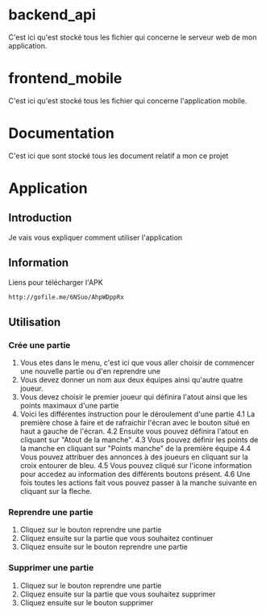 # backend_api
C'est ici qu'est stocké tous les fichier qui concerne le serveur web de mon application. 

# frontend_mobile
C'est ici qu'est stocké tous les fichier qui concerne l'application mobile.

# Documentation
C'est ici que sont stocké tous les document relatif a mon ce projet

# Application
## Introduction
Je vais vous expliquer comment utiliser l'application 
## Information
Liens pour télécharger l'APK
```bash
http://gofile.me/6NSuo/AhpWDppRx
```
## Utilisation
### Crée une partie
1. Vous etes dans le menu, c'est ici que vous aller choisir de commencer une nouvelle partie ou d'en reprendre une
2. Vous devez donner un nom aux deux équipes ainsi qu'autre quatre joueur.
3. Vous devez choisir le premier joueur qui définira l'atout ainsi que les points maximaux d'une partie
4. Voici les différentes instruction pour le déroulement d'une partie
  4.1 La première chose à faire et de rafraichir l'écran avec le bouton situé en haut a gauche de l'écran.
  4.2 Ensuite vous pouvez définira l'atout en cliquant sur "Atout de la manche".
  4.3 Vous pouvez définir les points de la manche en cliquant sur "Points manche" de la première équipe
  4.4 Vous pouvez attribuer des annonces à des joueurs en cliquant sur la croix entourer de bleu.
  4.5 Vous pouvez cliqué sur l'icone information pour accedez au information des différents boutons présent.
  4.6 Une fois toutes les actions fait vous pouvez passer à la manche suivante en cliquant sur la fleche.
  
### Reprendre une partie
1. Cliquez sur le bouton reprendre une partie
2. Cliquez ensuite sur la partie que vous souhaitez continuer
3. Cliquez ensuite sur le bouton reprendre une partie


### Supprimer une partie
1. Cliquez sur le bouton reprendre une partie
2. Cliquez ensuite sur la partie que vous souhaitez supprimer
3. Cliquez ensuite sur le bouton supprimer
